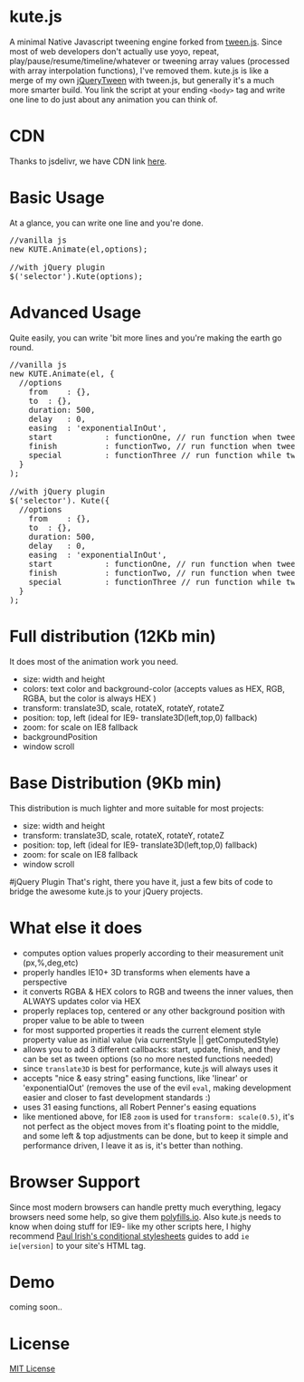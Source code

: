 # kute.js
A minimal Native Javascript tweening engine forked from <a href="https://github.com/tweenjs/tween.js">tween.js</a>. Since most of web developers don't actually use yoyo, repeat, play/pause/resume/timeline/whatever or tweening array values (processed with array interpolation functions), I've removed them. kute.js is like a merge of my own <a href="https://github.com/thednp/jQueryTween">jQueryTween</a> with tween.js, but generally it's a much more smarter build. You link the script at your ending <code>&lt;body&gt;</code> tag and write one line to do just about any animation you can think of.

# CDN
Thanks to jsdelivr, we have CDN link <a href="http://www.jsdelivr.com/#!kute.js">here</a>.

# Basic Usage
At a glance, you can write one line and you're done.
<pre>
//vanilla js
new KUTE.Animate(el,options);

//with jQuery plugin
$('selector').Kute(options);
</pre>


# Advanced Usage
Quite easily, you can write 'bit more lines and you're making the earth go round.
<pre>
//vanilla js
new KUTE.Animate(el, {
  //options
    from	: {},
    to	: {}, 
    duration: 500,
    delay	: 0,
    easing	: 'exponentialInOut',
    start			: functionOne, // run function when tween starts 
    finish			: functionTwo, // run function when tween finishes
    special			: functionThree // run function while tween runing    
  }
);

//with jQuery plugin
$('selector'). Kute({
  //options
    from	: {},
    to	: {}, 
    duration: 500,
    delay	: 0,
    easing	: 'exponentialInOut',
    start			: functionOne, // run function when tween starts 
    finish			: functionTwo, // run function when tween finishes
    special			: functionThree // run function while tween runing    
  }
);
</pre>

# Full distribution (12Kb min)
It does most of the animation work you need.
* size: width and height
* colors: text color and background-color (accepts values as HEX, RGB, RGBA, but the color is always HEX )
* transform: translate3D, scale, rotateX, rotateY, rotateZ
* position: top, left (ideal for IE9- translate3D(left,top,0) fallback)
* zoom: for scale on IE8 fallback
* backgroundPosition
* window scroll

# Base Distribution (9Kb min)
This distribution is much lighter and more suitable for most projects:
* size: width and height
* transform: translate3D, scale, rotateX, rotateY, rotateZ
* position: top, left (ideal for IE9- translate3D(left,top,0) fallback)
* zoom: for scale on IE8 fallback
* window scroll

#jQuery Plugin
That's right, there you have it, just a few bits of code to bridge the awesome kute.js to your jQuery projects.

# What else it does
* computes option values properly according to their measurement unit (px,%,deg,etc)
* properly handles IE10+ 3D transforms when elements have a perspective
* it converts RGBA & HEX colors to RGB and tweens the inner values, then ALWAYS updates color via HEX
* properly replaces top, centered or any other background position with proper value to be able to tween 
* for most supported properties it reads the current element style property value as initial value (via currentStyle || getComputedStyle)
* allows you to add 3 different callbacks: start, update, finish, and they can be set as tween options (so no more nested functions needed)
* since <code>translate3D</code> is best for performance, kute.js will always uses it
* accepts "nice & easy string" easing functions, like 'linear' or 'exponentialOut' (removes the use of the evil <code>eval</code>, making development easier and closer to fast development standards :)
* uses 31 easing functions, all Robert Penner's easing equations
* like mentioned above, for IE8 <code>zoom</code> is used for <code>transform: scale(0.5)</code>, it's not perfect as the object moves from it's floating point to the middle, and some left & top adjustments can be done, but to keep it simple and performance driven, I leave it as is, it's better than nothing. 

# Browser Support
Since most modern browsers can handle pretty much everything, legacy browsers need some help, so give them <a href="https://cdn.polyfill.io/v1/docs/">polyfills.io</a>. Also kute.js needs to know when doing stuff for IE9- like my other scripts here, I highy recommend <a href="http://www.paulirish.com/2008/conditional-stylesheets-vs-css-hacks-answer-neither/">Paul Irish's conditional stylesheets</a> guides to add <code>ie ie[version]</code> to your site's HTML tag.

# Demo 
coming soon..

# License
<a href="https://github.com/thednp/kute.js/blob/master/LICENSE">MIT License</a>

